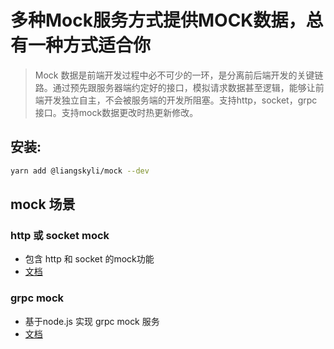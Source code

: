 # 多种Mock服务方式提供MOCK数据，总有一种方式适合你

> Mock 数据是前端开发过程中必不可少的一环，是分离前后端开发的关键链路。通过预先跟服务器端约定好的接口，模拟请求数据甚至逻辑，能够让前端开发独立自主，不会被服务端的开发所阻塞。支持http，socket，grpc接口。支持mock数据更改时热更新修改。

## 安装:
```bash
yarn add @liangskyli/mock --dev
```
## mock 场景
### http 或 socket mock
- 包含 http 和 socket 的mock功能
- [文档](docs/http-mock.md)
### grpc mock
- 基于node.js 实现 grpc mock 服务
- [文档](docs/grpc-mock.md)
